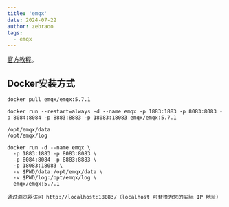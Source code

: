 ```yaml
---
title: 'emqx'
date: 2024-07-22
author: zebraoo
tags:
  - emqx
---
```


[官方教程](https://docs.emqx.com/zh/emqx/latest/getting-started/getting-started.html)。

## Docker安装方式

```
docker pull emqx/emqx:5.7.1

docker run --restart=always -d --name emqx -p 1883:1883 -p 8083:8083 -p 8084:8084 -p 8883:8883 -p 18083:18083 emqx/emqx:5.7.1

/opt/emqx/data
/opt/emqx/log

docker run -d --name emqx \
  -p 1883:1883 -p 8083:8083 \
  -p 8084:8084 -p 8883:8883 \
  -p 18083:18083 \
  -v $PWD/data:/opt/emqx/data \
  -v $PWD/log:/opt/emqx/log \
  emqx/emqx:5.7.1

通过浏览器访问 http://localhost:18083/（localhost 可替换为您的实际 IP 地址）
```

